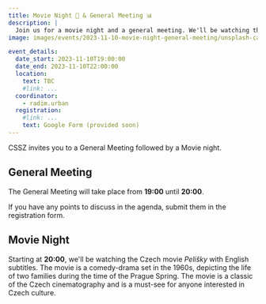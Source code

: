 ```yaml
---
title: Movie Night 🎥 & General Meeting 📊
description: |
  Join us for a movie night and a general meeting. We'll be watching the Czech movie "Pelíšky" with English subtitles.
image: images/events/2023-11-10-movie-night-general-meeting/unsplash-camera.jpg

event_details:
  date_start: 2023-11-10T19:00:00
  date_end: 2023-11-10T22:00:00
  location:
    text: TBC
    #link: ...
  coordinator:
    - radim.urban
  registration:
    #link: ...
    text: Google Form (provided soon)
---
```


CSSZ invites you to a General Meeting followed by a Movie night.

## General Meeting

The General Meeting will take place from **19:00** until **20:00**.

If you have any points to discuss in the agenda, submit them in the registration form.

## Movie Night

Starting at **20:00**, we'll be watching the Czech movie _Pelíšky_ with English subtitles. The movie is a comedy-drama set in the 1960s, depicting the life of two families during the time of the Prague Spring. The movie is a classic of the Czech cinematography and is a must-see for anyone interested in Czech culture.
